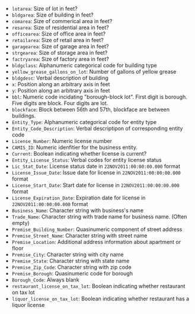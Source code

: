 * `lotarea`: Size of lot in feet?
* `bldgarea`: Size of building in feet?
* `comarea`: Size of commerical area in feet?
* `resarea`: Size of residential area in feet?
* `officearea`: Size of office area in feet?
* `retailarea`: Size of retail area in feet?
* `garagearea`: Size of garage area in feet?
* `strgearea`: Size of storage area in feet?
* `factryarea`: Size of factory area in feet?
* `bldgclass`: Alphanumeric categorical code for building type
* `yellow_grease_gallons_on_lot`: Number of gallons of yellow grease
* `bldgdesc`: Verbal description of building
* `x`: Position along an arbitrary axis in feet
* `y`: Position along an arbitrary axis in feet
* `bbl`: Numeric code incidating "borough-block lot". First digit is borough. Five digits are block. Four digits are lot.
* `blockface`: Block between 56th and 57th, blockface are between buildings.
* `Entity_Type`: Alphanumeric categorical code for entity type
* `Entity_Code_Description`: Verbal descriptipon of corresponding entity code
* `License_Number`: Numeric license number
* `CAMIS_ID`: Numeric idenfitier for the business entity.
* `Current`: Boolean indicating whether license is current?
* `Entity_License_Status`: Verbal codes for entity license status
* `Lic_Stat_Date`: License status date in `22NOV2011:00:00:00.000` format
* `License_Issue_Date`: Issue date for license in `22NOV2011:00:00:00.000` format
* `License_Start_Date`: Start date for license in `22NOV2011:00:00:00.000` format
* `License_Expiration_Date`: Expiration date for license in `22NOV2011:00:00:00.000` format
* `Business_Name`: Character string with business's name
* `Trade_Name`: Character string with trade name for business name. (Often empty)
* `Premise_Building_Number`: Quasinumeric component of street address
* `Premise_Street_Name`: Character string with street name
* `Premise_Location`: Additional address information about apartment or floor
* `Premise_City`: Character string with city name
* `Premise_State`: Character string with state name
* `Premise_Zip_Code`: Character string with zip code
* `Premise_Borough`: Quasinumeric code for borough
* `Borough_Code`: Always blank
* `restaurant_license_on_tax_lot`: Boolean indicating whether restaurant on tax lot
* `liquor_license_on_tax_lot`: Boolean indicating whether restaurant has a liquor license
